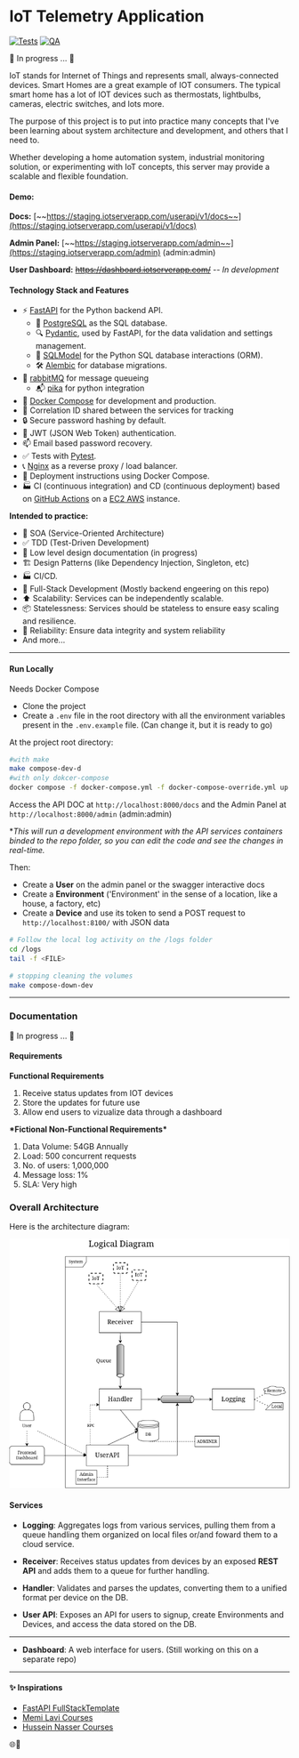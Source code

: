 # IoT Telemetry Application
[![Tests](https://github.com/kaiosatiro/iot_server/actions/workflows/deploy-staging.yml/badge.svg)](https://github.com/kaiosatiro/iot_server/actions/workflows/deploy-staging.yml)
[![QA](https://github.com/kaiosatiro/iot_server/actions/workflows/qa.yml/badge.svg)](https://github.com/kaiosatiro/iot_server/actions/workflows/qa.yml)

:construction: In progress ... :construction:

IoT stands for Internet of Things and represents small, always-connected devices. Smart Homes are a great example of IOT consumers. The typical smart home has a lot of IOT devices such as thermostats, lightbulbs, cameras, electric switches, and lots more. 

The purpose of this project is to put into practice many concepts that I've been learning about system architecture and development, and others that I need to.

Whether developing a home automation system, industrial monitoring solution, or experimenting with IoT concepts, this server may provide a scalable and flexible foundation.

#### Demo: 
**Docs:** [~~https://staging.iotserverapp.com/userapi/v1/docs~~](https://staging.iotserverapp.com/userapi/v1/docs)

**Admin Panel:** [~~https://staging.iotserverapp.com/admin~~](https://staging.iotserverapp.com/admin) (admin:admin)

**User Dashboard:** ~~https://dashboard.iotserverapp.com/~~  -- *In development* 

#### Technology Stack and Features

- ⚡ [FastAPI](https://fastapi.tiangolo.com/) for the Python backend API.
  - 💾 [PostgreSQL](https://www.postgresql.org/) as the SQL database.
  - 🔍 [Pydantic](https://docs.pydantic.dev/latest/), used by FastAPI, for the data validation and settings management.
  - 🧰 [SQLModel](https://sqlmodel.tiangolo.com/) for the Python SQL database interactions (ORM).
  - 🛠️ [Alembic](https://alembic.sqlalchemy.org/) for database migrations.
- 🐇 [rabbitMQ](https://www.rabbitmq.com/) for message queueing
  - 📬 [pika](https://pika.readthedocs.io/en/stable/) for python integration
- 🐋 [Docker Compose](https://www.docker.com/) for development and production.
- 🔗 Correlation ID shared between the services for tracking
- 🔒 Secure password hashing by default.
- 🔑 JWT (JSON Web Token) authentication.
- 📫 Email based password recovery.
- ✅ Tests with [Pytest](https://docs.pytest.org/en/stable/).
- 📞 [Nginx](https://nginx.org/en/) as a reverse proxy / load balancer.
- 🚢 Deployment instructions using Docker Compose.
- 🏭 CI (continuous integration) and CD (continuous deployment) based on [GitHub Actions](https://docs.github.com/en/actions) on a [EC2 AWS](https://aws.amazon.com/pt/ec2/) instance.

**Intended to practice:**
- 📐 SOA (Service-Oriented Architecture)
- ✅ TDD (Test-Driven Development)
- 📝 Low level design documentation (in progress)
- 🏗️ Design Patterns (like Dependency Injection, Singleton, etc)
- 🏭 CI/CD.
- 🚀 Full-Stack Development (Mostly backend engeering on this repo)
- :arrow_up: Scalability: Services can be independently scalable.
- 📦 Statelessness: Services should be stateless to ensure easy scaling and resilience.
- 🧱 Reliability: Ensure data integrity and system reliability
- And more...

---

#### Run Locally
Needs Docker Compose

- Clone the project
- Create a `.env` file in the root directory with all the environment variables present in the `.env.example` file. (Can change it, but it is ready to go)

At the project root directory:
```bash
#with make
make compose-dev-d
#with only dokcer-compose
docker compose -f docker-compose.yml -f docker-compose-override.yml up --build -d
```
Access the API DOC at `http://localhost:8000/docs` and the Admin Panel at `http://localhost:8000/admin` (admin:admin)

**This will run a development environment with the API services containers binded to the repo folder, so you can edit the code and see the changes in real-time.*

Then: 
- Create a **User** on the admin panel or the swagger interactive docs
- Create a **Environment** ('Environment' in the sense of a location, like a house, a factory, etc)
- Create a **Device** and use its token to send a POST request to `http://localhost:8100/` with JSON data


```bash
# Follow the local log activity on the /logs folder
cd /logs
tail -f <FILE>
```


```bash
# stopping cleaning the volumes
make compose-down-dev
```

---
### Documentation
:construction: In progress ... :construction:
#### Requirements
**Functional Requirements**
1. Receive status updates from IOT devices
2. Store the updates for future use
3. Allow end users to vizualize data through a dashboard

**\*Fictional Non-Functional Requirements\***
1. Data Volume: 54GB Annually
2. Load: 500 concurrent requests
3. No. of users: 1,000,000
4. Message loss: 1%
5. SLA: Very high

### Overall Architecture
Here is the architecture diagram:

<div style="text-align: center;">
  <img src="/doc/logic_diagram.png" alt="Alt text" />
</div>

#### Services

- **Logging**: Aggregates logs from various services, pulling them from a queue handling them organized on local files or/and foward them to a cloud service.

- **Receiver**: Receives status updates from devices by an exposed **REST API** and adds them to a queue for further handling.
- **Handler**: Validates and parses the updates, converting them to a unified format per device on the DB.
- **User API**: Exposes an API for users to signup, create Environments and Devices, and access the data stored on the DB. 
- ------
- **Dashboard**: A web interface for users. (Still working on this on a separate repo)
---
#### ✨ Inspirations
- [FastAPI FullStackTemplate](https://github.com/fastapi/full-stack-fastapi-template)
-  [Memi Lavi Courses](https://www.linkedin.com/in/memilavi/)
-  [Hussein Nasser Courses](https://www.linkedin.com/in/hnaser/)


🌐🚀
